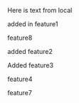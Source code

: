 Here is text from local

added in feature1

feature8

added feature2

Added feature3

feature4

feature7
